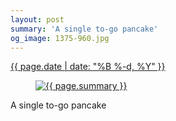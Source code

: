 ```yaml
---
layout: post
summary: 'A single to-go pancake'
og_image: 1375-960.jpg
---
```


<p>
 <time>
  <a href="/1375">
   {{ page.date | date: "%B %-d, %Y" }}
  </a>
 </time>
 <a href="/1375">
  <figure data-taken="5/10/2021">
   <img alt="{{ page.summary }}" sizes="(min-width: 700px) 50vw, calc(100vw - 2rem)" src="{{ site.assets_url }}/1375-480.jpg" srcset="{{ site.assets_url }}/1375-240.jpg 240w, {{ site.assets_url }}/1375-480.jpg 480w, {{ site.assets_url }}/1375-720.jpg 720w, {{ site.assets_url }}/1375-960.jpg 960w"/>
  </figure>
 </a>
 <span>
  A single to-go pancake
 </span>
</p>

